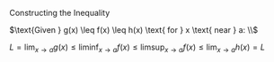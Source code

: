 
Constructing the Inequality

$\text{Given } g(x) \leq f(x) \leq h(x) \text{ for } x \text{ near } a: \\$

$L = \lim_{x \to a} g(x) \leq \liminf_{x \to a} f(x) \leq \limsup_{x \to a} f(x) \leq \lim_{x \to a} h(x) = L$

